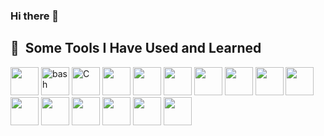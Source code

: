 ### Hi there 👋

<h2> 🚀 &nbsp;Some Tools I Have Used and Learned</h2>
<p align="left">
<img src="https://cdn.jsdelivr.net/gh/devicons/devicon/icons/vscode/vscode-original-wordmark.svg" width="45" height="45"/>
<img src="https://cdn.jsdelivr.net/gh/devicons/devicon/icons/bash/bash-original.svg" alt="bash" width="45" height="45"/>
<img src="https://cdn.jsdelivr.net/gh/devicons/devicon/icons/c/c-original.svg" alt="C" width="45" height="45"/>
<img src="https://cdn.jsdelivr.net/gh/devicons/devicon/icons/cplusplus/cplusplus-original.svg" width="45" height="45"/>
<img src="https://cdn.jsdelivr.net/gh/devicons/devicon/icons/javascript/javascript-original.svg" width="45" height="45"/>
<img src="https://cdn.jsdelivr.net/gh/devicons/devicon/icons/typescript/typescript-original.svg" width="45" height="45"/>
<img src="https://cdn.jsdelivr.net/gh/devicons/devicon/icons/nestjs/nestjs-plain-wordmark.svg" width="45" height="45"/>
<img src="https://cdn.jsdelivr.net/gh/devicons/devicon/icons/docker/docker-original-wordmark.svg" width="45" height="45"/>
<img src="https://cdn.jsdelivr.net/gh/devicons/devicon/icons/html5/html5-plain-wordmark.svg" width="45" height="45"/>
<img src="https://cdn.jsdelivr.net/gh/devicons/devicon/icons/css3/css3-plain-wordmark.svg" width="45" height="45"/>
<img src="https://cdn.jsdelivr.net/gh/devicons/devicon/icons/react/react-original-wordmark.svg" width="45" height="45"/>
<img src="https://cdn.jsdelivr.net/gh/devicons/devicon/icons/postgresql/postgresql-original-wordmark.svg" width="45" height="45"/>
<img src="https://cdn.jsdelivr.net/gh/devicons/devicon/icons/mongodb/mongodb-original-wordmark.svg" width="45" height="45"/>
<img src="https://cdn.jsdelivr.net/gh/devicons/devicon/icons/nodejs/nodejs-plain-wordmark.svg" width="45" height="45"/>
<img src="https://cdn.jsdelivr.net/gh/devicons/devicon/icons/bootstrap/bootstrap-original-wordmark.svg" width="45" height="45"/>
<img src="https://cdn.jsdelivr.net/gh/devicons/devicon/icons/python/python-original-wordmark.svg" width="45" height="45"/>
</p>

<!--
**ablondel19/ablondel19** is a ✨ _special_ ✨ repository because its `README.md` (this file) appears on your GitHub profile.

Here are some ideas to get you started:

- 🔭 I’m currently working on ...
- 🌱 I’m currently learning ...
- 👯 I’m looking to collaborate on ...
- 🤔 I’m looking for help with ...
- 💬 Ask me about ...
- 📫 How to reach me: ...
- 😄 Pronouns: ...
- ⚡ Fun fact: ...
-->
